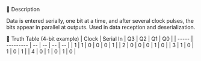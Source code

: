 🔹 Description

Data is entered serially, one bit at a time, and after several clock pulses, the bits appear in parallel at outputs.
Used in data reception and deserialization.

🔹 Truth Table (4-bit example)
| Clock | Serial In | Q3 | Q2 | Q1 | Q0 |
| ----- | --------- | -- | -- | -- | -- |
| 1     | 1         | 0  | 0  | 0  | 1  |
| 2     | 0         | 0  | 0  | 1  | 0  |
| 3     | 1         | 0  | 1  | 0  | 1  |
| 4     | 0         | 1  | 0  | 1  | 0  |

